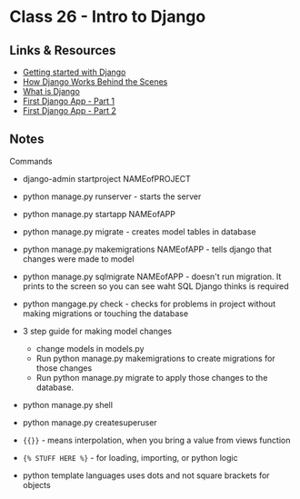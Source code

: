 # Class 26 - Intro to Django

## Links & Resources

- [Getting started with Django](https://www.djangoproject.com/start/)
- [How Django Works Behind the Scenes](https://wsvincent.com/how-django-works-behind-the-scenes/)
- [What is Django](https://developer.mozilla.org/en-US/docs/Learn/Server-side/Django/Introduction)
- [First Django App - Part 1](https://docs.djangoproject.com/en/3.0/intro/tutorial01/)
- [First Django App - Part 2](https://docs.djangoproject.com/en/3.0/intro/tutorial02/)

## Notes

Commands

- django-admin startproject NAMEofPROJECT
- python manage.py runserver - starts the server
- python manage.py startapp NAMEofAPP
- python manage.py migrate - creates model tables in database
- python manage.py makemigrations NAMEofAPP - tells django that changes were made to model
- python manage.py sqlmigrate NAMEofAPP - doesn't run migration. It prints to the screen so you can see waht SQL Django thinks is required
- python mangage.py check - checks for problems in project without making migrations or touching the database
- 3 step guide for making model changes
  - change models in models.py
  - Run python manage.py makemigrations to create migrations for those changes
  - Run python manage.py migrate to apply those changes to the database.
- python manage.py shell
- python manage.py createsuperuser

- `{{}}` - means interpolation, when you bring a value from views function
- `{% STUFF HERE %}` - for loading, importing, or python logic
- python template languages uses dots and not square brackets for objects
